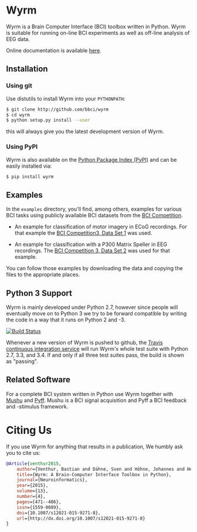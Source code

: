 # Wyrm

Wyrm is a Brain Computer Interface (BCI) toolbox written in Python. Wyrm is
suitable for running on-line BCI experiments as well as off-line analysis of EEG
data.

Online documentation is available [here][wyrmdoc].

  [wyrmdoc]: http://bbci.github.io/wyrm


## Installation


### Using git

Use distutils to install Wyrm into your `PYTHONPATH`:

```bash
$ git clone http://github.com/bbci/wyrm
$ cd wyrm
$ python setup.py install --user
```

this will always give you the latest development version of Wyrm.


### Using PyPI

Wyrm is also available on the [Python Package Index (PyPI)][pypi] and can be
easily installed via:

```bash
$ pip install wyrm
```

  [pypi]: https://pypi.python.org/pypi/Wyrm


## Examples

In the `examples` directory, you'll find, among others, examples for various BCI
tasks using publicly available BCI datasets from the [BCI Competition][bcicomp].

* An example for classification of motor imagery in ECoG recordings. For that
  example the [BCI Competition3, Data Set 1][bcicomp3ds1] was used.

* An example for classification with a P300 Matrix Speller in EEG recordings.
  The [BCI Competition 3, Data Set 2][bcicomp3ds2] was used for that example.

You can follow those examples by downloading the data and copying the files to
the appropriate places.


  [bcicomp]: http://www.bbci.de/competition
  [bcicomp3ds1]: http://www.bbci.de/competition/iii/#data_set_i
  [bcicomp3ds2]: http://www.bbci.de/competition/iii/#data_set_ii


## Python 3 Support

Wyrm is mainly developed under Python 2.7, however since people will eventually
move on to Python 3 we try to be forward compatible by writing the code in a way
that it runs on Python 2 and -3.

[![Build Status](https://travis-ci.org/bbci/wyrm.png)](https://travis-ci.org/bbci/wyrm)

Whenever a new version of Wyrm is pushed to github, the [Travis continuous
integration service][travisci] will run Wyrm's whole test suite with Python 2.7,
3.3, and 3.4. If and only if all three test suites pass, the build is shown as
"passing".

  [travisci]: https://travis-ci.org/bbci/wyrm


## Related Software

For a complete BCI system written in Python use Wyrm together with
[Mushu][mushu] and [Pyff][pyff]. Mushu is a BCI signal acquisition and Pyff a
BCI feedback and -stimulus framework.

  [pyff]: http://github.com/bbci/pyff
  [mushu]: http://github.com/bbci/mushu


Citing Us
=========

If you use Wyrm for anything that results in a publication, We humbly ask you to
cite us:

```bibtex
@Article{venthur2015,
    author={Venthur, Bastian and Dähne, Sven and Höhne, Johannes and Heller, Hendrik and Blankertz, Benjamin},
    title={Wyrm: A Brain-Computer Interface Toolbox in Python},
    journal={Neuroinformatics},
    year={2015},
    volume={13},
    number={4},
    pages={471--486},
    issn={1559-0089},
    doi={10.1007/s12021-015-9271-8},
    url={http://dx.doi.org/10.1007/s12021-015-9271-8}
}
```
